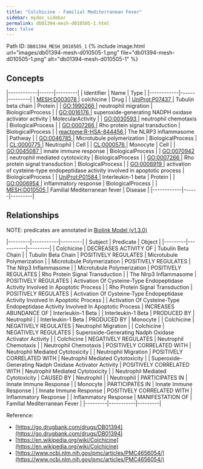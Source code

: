 ```yaml
---
title: "Colchicine - Familial Mediterranean Fever"
sidebar: mydoc_sidebar
permalink: db01394-mesh-d010505-1.html
toc: false 
---
```



Path ID: `DB01394_MESH_D010505_1`
{% include image.html url="images/db01394-mesh-d010505-1.png" file="db01394-mesh-d010505-1.png" alt="db01394-mesh-d010505-1" %}

## Concepts

|------------|------|---------|
| Identifier | Name | Type    |
|------------|------|---------|
| <a href="https://identifiers.org/MESH:D003078">MESH:D003078 </a> | colchicine | Drug |
| <a href="https://identifiers.org/UniProt:P07437">UniProt:P07437 </a> | Tubulin beta chain | Protein |
| <a href="https://identifiers.org/GO:1990266">GO:1990266 </a> | neutrophil migration | BiologicalProcess |
| <a href="https://identifiers.org/GO:0016176">GO:0016176 </a> | superoxide-generating NADPH oxidase activator activity | MolecularActivity |
| <a href="https://identifiers.org/GO:0030593">GO:0030593 </a> | neutrophil chemotaxis | BiologicalProcess |
| <a href="https://identifiers.org/GO:0007266">GO:0007266 </a> | Rho protein signal transduction | BiologicalProcess |
| <a href="https://identifiers.org/reactome:R-HSA-844456">reactome:R-HSA-844456 </a> | The NLRP3 inflammasome | Pathway |
| <a href="https://identifiers.org/GO:0046785">GO:0046785 </a> | Microtubule polymerization | BiologicalProcess |
| <a href="https://identifiers.org/CL:0000775">CL:0000775 </a> | Neutrophil | Cell |
| <a href="https://identifiers.org/CL:0000576">CL:0000576 </a> | Monocyte | Cell |
| <a href="https://identifiers.org/GO:0045087">GO:0045087 </a> | innate immune response | BiologicalProcess |
| <a href="https://identifiers.org/GO:0070942">GO:0070942 </a> | neutrophil mediated cytotoxicity | BiologicalProcess |
| <a href="https://identifiers.org/GO:0007266">GO:0007266 </a> | Rho protein signal transduction | BiologicalProcess |
| <a href="https://identifiers.org/GO:0006919">GO:0006919 </a> | activation of cysteine-type endopeptidase activity involved in apoptotic process | BiologicalProcess |
| <a href="https://identifiers.org/UniProt:P01584">UniProt:P01584 </a> | Interleukin-1 beta | Protein |
| <a href="https://identifiers.org/GO:0006954">GO:0006954 </a> | inflammatory response | BiologicalProcess |
| <a href="https://identifiers.org/MESH:D010505">MESH:D010505 </a> | Familial Mediterranean fever | Disease |
|------------|------|---------|

## Relationships


NOTE: predicates are annotated in <a href="https://github.com/biolink/biolink-model/releases/tag/v1.3.0">Biolink Model (v1.3.0)</a>

|---------|-----------|---------|
| Subject | Predicate | Object  |
|---------|-----------|---------|
| Colchicine | DECREASES ACTIVITY OF | Tubulin Beta Chain |
| Tubulin Beta Chain | POSITIVELY REGULATES | Microtubule Polymerization |
| Microtubule Polymerization | POSITIVELY REGULATES | The Nlrp3 Inflammasome |
| Microtubule Polymerization | POSITIVELY REGULATES | Rho Protein Signal Transduction |
| The Nlrp3 Inflammasome | POSITIVELY REGULATES | Activation Of Cysteine-Type Endopeptidase Activity Involved In Apoptotic Process |
| Rho Protein Signal Transduction | POSITIVELY REGULATES | Activation Of Cysteine-Type Endopeptidase Activity Involved In Apoptotic Process |
| Activation Of Cysteine-Type Endopeptidase Activity Involved In Apoptotic Process | INCREASES ABUNDANCE OF | Interleukin-1 Beta |
| Interleukin-1 Beta | PRODUCED BY | Neutrophil |
| Interleukin-1 Beta | PRODUCED BY | Monocyte |
| Colchicine | NEGATIVELY REGULATES | Neutrophil Migration |
| Colchicine | NEGATIVELY REGULATES | Superoxide-Generating Nadph Oxidase Activator Activity |
| Colchicine | NEGATIVELY REGULATES | Neutrophil Chemotaxis |
| Neutrophil Chemotaxis | POSITIVELY CORRELATED WITH | Neutrophil Mediated Cytotoxicity |
| Neutrophil Migration | POSITIVELY CORRELATED WITH | Neutrophil Mediated Cytotoxicity |
| Superoxide-Generating Nadph Oxidase Activator Activity | POSITIVELY CORRELATED WITH | Neutrophil Mediated Cytotoxicity |
| Neutrophil Mediated Cytotoxicity | CAUSED BY | Neutrophil |
| Neutrophil | PARTICIPATES IN | Innate Immune Response |
| Monocyte | PARTICIPATES IN | Innate Immune Response |
| Innate Immune Response | POSITIVELY CORRELATED WITH | Inflammatory Response |
| Inflammatory Response | MANIFESTATION OF | Familial Mediterranean Fever |
|---------|-----------|---------|

Reference: 
  - [https://go.drugbank.com/drugs/DB01394](https://go.drugbank.com/drugs/DB01394)
  - [https://en.wikipedia.org/wiki/Colchicine](https://en.wikipedia.org/wiki/Colchicine)
  - [https://www.ncbi.nlm.nih.gov/pmc/articles/PMC4656054/](https://www.ncbi.nlm.nih.gov/pmc/articles/PMC4656054/)
